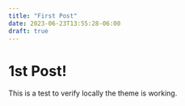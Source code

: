 ```yaml
---
title: "First Post"
date: 2023-06-23T13:55:28-06:00
draft: true
---
```

# 1st Post!

This is a test to verify locally the theme is working.
